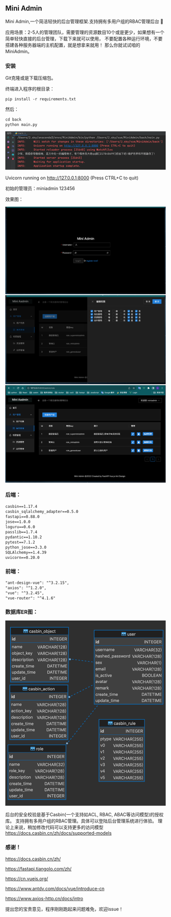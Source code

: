 <!--
 * @Author: J.sky bosichong@qq.com
 * @Date: 2022-11-29 19:28:55
 * @LastEditors: J.sky bosichong@qq.com
 * @LastEditTime: 2022-12-13 11:35:33
 * @FilePath: /MiniAdmin/README.md
 * @Description: 这是默认设置,请设置`customMade`, 打开koroFileHeader查看配置 进行设置: https://github.com/OBKoro1/koro1FileHeader/wiki/%E9%85%8D%E7%BD%AE
-->
## Mini Admin

Mini Admin,一个简洁轻快的后台管理框架.支持拥有多用户组的RBAC管理后台 🚀

应用场景：2-5人的管理团队，需要管理的资源数目10个或是更少，如果想有一个简单轻快直接的后台管理，下载下来就可以使用，
不要配置各种运行环境，不要搭建各种服务器端的主机配置，就是想拿来就用！ 那么你就试试咱的MiniAdmin。



### 安装 

Git克隆或是下载压缩包。

终端进入程序的根目录：

    pip install -r requirements.txt

然后：

    cd back
    python main.py

![](img/01.png)

Uvicorn running on http://127.0.0.1:8000 (Press CTRL+C to quit)

初始的管理员：miniadmin 123456


效果图：

![](img/04.png)
![](img/03.png)
![](img/02.png)


### 后端：

    casbin==1.17.4
    casbin_sqlalchemy_adapter==0.5.0
    fastapi==0.88.0
    jose==1.0.0
    loguru==0.6.0
    passlib==1.7.4
    pydantic==1.10.2
    pytest==7.1.2
    python_jose==3.3.0
    SQLAlchemy==1.4.39
    uvicorn==0.20.0

### 前端：

    "ant-design-vue": "^3.2.15",
    "axios": "^1.2.0",
    "vue": "^3.2.45",
    "vue-router": "^4.1.6"


### 数据库ER图：
![](img/05.png)

后台的安全校验是基于Casbin(一个支持如ACL, RBAC, ABAC等访问模型)的授权库。
支持拥有多用户组的RBAC管理。具体可以登陆后台管理系统进行体验。
理论上来说，稍加修改代码可以支持更多的访问模型
https://docs.casbin.cn/zh/docs/supported-models


### 感谢！

https://docs.casbin.cn/zh/

https://fastapi.tiangolo.com/zh/

https://cn.vuejs.org/

https://www.antdv.com/docs/vue/introduce-cn

https://www.axios-http.cn/docs/intro



提出您的宝贵意见，程序刚刚跑起来问题难免，欢迎issue！